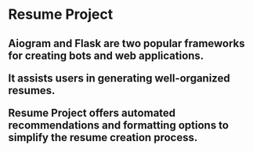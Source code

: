 <h1>Resume Project </h1>

<h2>Aiogram and Flask are two popular frameworks for creating bots and web applications.

It assists users in generating well-organized resumes.

Resume Project offers automated recommendations and formatting options to simplify the resume creation process. </h2>